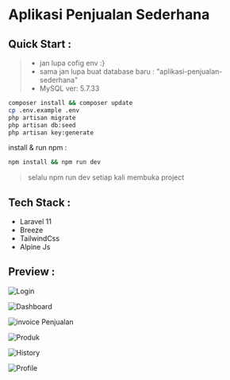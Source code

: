 # Aplikasi Penjualan Sederhana

## Quick Start :
> - jan lupa cofig env :}
> - sama jan lupa buat database baru : "aplikasi-penjualan-sederhana"
> - MySQL ver: 5.7.33

``` bash
composer install && composer update
cp .env.example .env
php artisan migrate
php artisan db:seed
php artisan key:generate
```
install & run npm :
``` bash
npm install && npm run dev
```
> selalu npm run dev setiap kali membuka project

## Tech Stack :
- Laravel 11
- Breeze
- TailwindCss 
- Alpine Js

## Preview :

![Login](https://github.com/user-attachments/assets/595a46fa-c47f-4543-9ab0-fd65b7ce147c)

![Dashboard](https://github.com/user-attachments/assets/27b07172-d541-4bcd-84b0-c7f90d92d81c)

![invoice Penjualan](https://github.com/user-attachments/assets/0e740508-6d45-4cda-8fa8-22b0975751d1)

![Produk](https://github.com/user-attachments/assets/0f62cea4-12ec-45b3-9825-82948f8d94d9)

![History](https://github.com/user-attachments/assets/56d488d2-de8a-4bf8-adc4-7a1742c0a752)

![Profile](https://github.com/user-attachments/assets/4f9c1c7d-9503-4512-b21d-9c1174086ec0)

